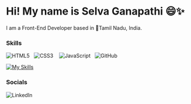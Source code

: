 # Hi! My name is Selva Ganapathi 😄✨
I am a Front-End Developer based in 📍Tamil Nadu, India.


### Skills

![HTML5](https://img.shields.io/badge/html5-%23E34F26.svg?style=for-the-badge&logo=html5&logoColor=white) &nbsp; ![CSS3](https://img.shields.io/badge/css3-%231572B6.svg?style=for-the-badge&logo=css3&logoColor=white) &nbsp;&nbsp; ![JavaScript](https://img.shields.io/badge/javascript-%23323330.svg?style=for-the-badge&logo=javascript&logoColor=%23F7DF1E) &nbsp; ![GitHub](https://img.shields.io/badge/github-%23121011.svg?style=for-the-badge&logo=github&logoColor=white)

[![My Skills](https://skillicons.dev/icons?i=js,git)](https://skillicons.dev)

### Socials

![LinkedIn](https://img.shields.io/badge/linkedin-%230077B5.svg?style=for-the-badge&logo=linkedin&logoColor=white)

<!-- <a href=”https://www.linkedin.com/in/yushi95/"><img align=”left” src=”https://raw.githubusercontent.com/yushi1007/yushi1007/main/images/linkedin.svg" alt=”Yu Shi | LinkedIn” width=”21px”/></a>

**selva1011/selva1011** is a ✨ _special_ ✨ repository because its `README.md` (this file) appears on your GitHub profile.

Here are some ideas to get you started:

- 🔭 I’m currently working on ...
- 🌱 I’m currently learning ...
- 👯 I’m looking to collaborate on ...
- 🤔 I’m looking for help with ...
- 💬 Ask me about ...
- 📫 How to reach me: ...
- 😄 Pronouns: ...
- ⚡ Fun fact: ...
-->
